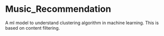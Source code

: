 # Music_Recommendation
A ml model to understand clustering algorithm in machine learning. This is based on content filtering. 
